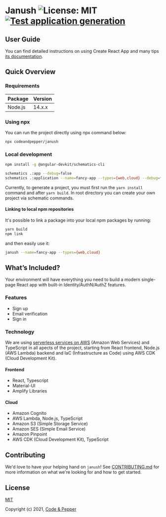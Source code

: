 # Janush ![License: MIT](https://img.shields.io/badge/License-MIT-green.svg) [![Test application generation](https://github.com/codeandpepper/janush/actions/workflows/main.yml/badge.svg)](https://github.com/codeandpepper/janush/actions/workflows/main.yml)

## User Guide

You can find detailed instructions on using Create React App and many tips [its documentation](https://codeandpepper.github.io/janush/).

## Quick Overview

### Requirements
Package | Version
--- | --- 
Node.js | 14.x.x 

### Using npx
You can run the project directly using npx command below:

```sh
npx codeandpepper/janush
```

### Local development

```sh
npm install -g @angular-devkit/schematics-cli

schematics .:app --debug=false
schematics .:application --name=fancy-app --types={web,cloud} --debug=false
```

Currently, to generate a project, you must first  run the `yarn install` command and after `yarn build`. In root directory you can create your own project via schematic commands.

#### Linking to local npm repositories

It's possible to link a package into your local npm packages by running:
```sh
yarn build
npm link
```
and then easily use it:
```sh
janush --name=fancy-app --types={web,cloud}
```

## What’s Included?

Your environment will have everything you need to build a modern single-page React app with built-in Identity/AuthN/AuthZ features.

### Features

* Sign up
* Email verification
* Sign in

### Technology

We are using [serverless services on AWS](https://aws.amazon.com/serverless/#Serverless_Services_on_AWS) (Amazon Web Services) and TypeScript in all apects of the project, starting from React frontend, Node.js (AWS Lambda) backend and IaC (Infrastructure as Code) using AWS CDK (Cloud Development Kit).

#### Frontend
* React, Typescript
* Material-UI
* Amplify Libraries

#### Cloud
* Amazon Cognito
* AWS Lambda, Node.js, TypeScript
* Amazon S3 (Simple Storage Service)
* Amazon SES (Simple Email Service)
* Amazon Pinpoint
* AWS CDK (Cloud Development Kit), TypeScript

## Contributing

We'd love to have your helping hand on `janush`! See [CONTRIBUTING.md](CONTRIBUTING.md) for more information on what we're looking for and how to get started.

## License

[MIT](https://opensource.org/licenses/MIT)

Copyright (c) 2021, [Code & Pepper](https://codeandpepper.com/)
